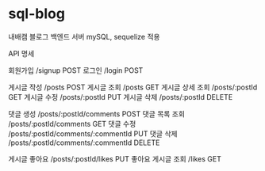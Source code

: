 # sql-blog

내배캠 블로그 백엔드 서버 mySQL, sequelize 적용

API 명세

회원가입 /signup POST
로그인 /login POST

게시글 작성 /posts POST
게시글 조회 /posts GET
게시글 상세 조회 /posts/:postId GET
게시글 수정 /posts/:postId PUT
게시글 삭제 /posts/:postId DELETE

댓글 생성 /posts/:postId/comments POST
댓글 목록 조회 /posts/:postId/comments GET
댓글 수정 /posts/:postId/comments/:commentId PUT
댓글 삭제 /posts/:postId/comments/:commentId DELETE

게시글 좋아요 /posts/:postId/likes PUT
좋아요 게시글 조회 /likes GET
